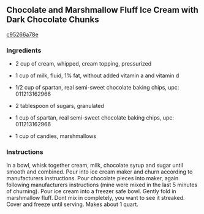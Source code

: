 ## Chocolate and Marshmallow Fluff Ice Cream with Dark Chocolate Chunks

[c95266a78e](http://tastykitchen.com/recipes/desserts/chocolate-and-marshmallow-fluff-ice-cream-with-dark-chocolate-chunks/)

### Ingredients

 - 2 cup of cream, whipped, cream topping, pressurized

 - 1 cup of milk, fluid, 1% fat, without added vitamin a and vitamin d

 - 1/2 cup of spartan, real semi-sweet chocolate baking chips, upc: 011213162966

 - 2 tablespoon of sugars, granulated

 - 1 cup of spartan, real semi-sweet chocolate baking chips, upc: 011213162966

 - 1 cup of candies, marshmallows

### Instructions

In a bowl, whisk together cream, milk, chocolate syrup and sugar until smooth and combined. Pour into ice cream maker and churn according to manufacturers instructions. Pour chocolate pieces into maker, again following manufacturers instructions (mine were mixed in the last 5 minutes of churning). Pour ice cream into a freezer safe bowl. Gently fold in marshmallow fluff. Dont mix in completely, you want to see it streaked. Cover and freeze until serving. Makes about 1 quart.